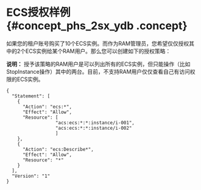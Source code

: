 # ECS授权样例 {#concept_phs_2sx_ydb .concept}

如果您的租户账号购买了10个ECS实例。而作为RAM管理员，您希望仅仅授权其中的2个ECS实例给某个RAM用户。那么您可以创建如下的授权策略：

**说明：** 授予该策略的RAM用户是可以列出所有的ECS实例，但只能操作（比如StopInstance操作）其中的两台。目前，不支持RAM用户仅仅查看自己有访问权限的ECS实例。

```
{
  "Statement": [
    {
      "Action": "ecs:*",
      "Effect": "Allow",
      "Resource": [
                  "acs:ecs:*:*:instance/i-001",
                  "acs:ecs:*:*:instance/i-002"
                  ]
    },
    {
      "Action": "ecs:Describe*",
      "Effect": "Allow",
      "Resource": "*"
    }
  ],
  "Version": "1"
}
```

